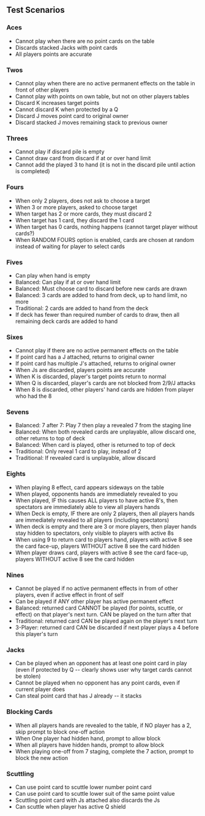 ## Test Scenarios

### Aces
* Cannot play when there are no point cards on the table
* Discards stacked Jacks with point cards
* All players points are accurate

### Twos
* Cannot play when there are no active permanent effects on the table in front of other players
* Cannot play with points on own table, but not on other players tables
* Discard K increases target points
* Cannot discard K when protected by a Q
* Discard J moves point card to original owner
* Discard stacked J moves remaining stack to previous owner

### Threes
* Cannot play if discard pile is empty
* Cannot draw card from discard if at or over hand limit
* Cannot add the played 3 to hand (it is not in the discard pile until action is completed)

### Fours
* When only 2 players, does not ask to choose a target
* When 3 or more players, asked to choose target
* When target has 2 or more cards, they must discard 2
* When target has 1 card, they discard the 1 card
* When target has 0 cards, nothing happens (cannot target player without cards?)
* When RANDOM FOURS option is enabled, cards are chosen at random instead of waiting for player to select cards

### Fives
* Can play when hand is empty
* Balanced: Can play if at or over hand limit
* Balanced: Must choose card to discard before new cards are drawn
* Balanced: 3 cards are added to hand from deck, up to hand limit, no more
* Traditional: 2 cards are added to hand from the deck
* If deck has fewer than required number of cards to draw, then all remaining deck cards are added to hand

### Sixes
* Cannot play if there are no active permanent effects on the table
* If point card has a J attached, returns to original owner
* If point card has multiple J's attached, returns to original owner
* When Js are discarded, players points are accurate
* When K is discarded, player's target points return to normal
* When Q is discarded, player's cards are not blocked from 2/9/J attacks
* When 8 is discarded, other players' hand cards are hidden from player who had the 8

### Sevens
* Balanced: 7 after 7: Play 7 then play a revealed 7 from the staging line
* Balanced: When both revealed cards are unplayable, allow discard one, other returns to top of deck
* Balanced: When card is played, other is returned to top of deck
* Traditional: Only reveal 1 card to play, instead of 2
* Traditional: If revealed card is unplayable, allow discard

### Eights
* When playing 8 effect, card appears sideways on the table
* When played, opponents hands are immediately revealed to you
* When played, IF this causes ALL players to have active 8's, then spectators are immediately able to view all players hands
* When Deck is empty, IF there are only 2 players, then all players hands are immediately revealed to all players (including spectators)
* When deck is empty and there are 3 or more players, then player hands stay hidden to spectators, only visible to players with active 8s
* When using 9 to return card to players hand, players with active 8 see the card face-up, players WITHOUT active 8 see the card hidden
* When player draws card, players with active 8 see the card face-up, players WITHOUT active 8 see the card hidden

### Nines
* Cannot be played if no active permanent effects in from of other players, even if active effect in front of self
* Can be played if ANY other player has active permanent effect
* Balanced: returned card CANNOT be played (for points, scuttle, or effect) on that player's next turn. CAN be played on the turn after that
* Traditional: returned card CAN be played again on the player's next turn
* 3-Player: returned card CAN be discarded if next player plays a 4 before this player's turn

### Jacks
* Can be played when an opponent has at least one point card in play (even if protected by Q -- clearly shows user why target cards cannot be stolen)
* Cannot be played when no opponent has any point cards, even if current player does
* Can steal point card that has J already -- it stacks

### Blocking Cards
* When all players hands are revealed to the table, if NO player has a 2, skip prompt to block one-off action
* When One player had hidden hand, prompt to allow block
* When all players have hidden hands, prompt to allow block
* When playing one-off from 7 staging, complete the 7 action, prompt to block the new action

### Scuttling
* Can use point card to scuttle lower number point card
* Can use point card to scuttle lower suit of the same point value
* Scuttling point card with Js attached also discards the Js
* Can scuttle when player has active Q shield
